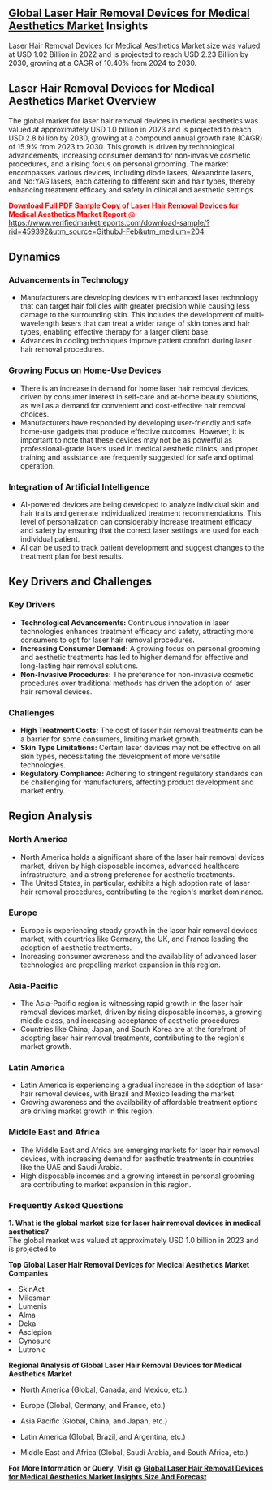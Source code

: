 <h2><a href="https://www.verifiedmarketreports.com/download-sample/?rid=459392&amp;utm_source=GithubJ&amp;utm_medium=204" target="_blank">Global Laser Hair Removal Devices for Medical Aesthetics Market</a> Insights</h2><p>Laser Hair Removal Devices for Medical Aesthetics Market size was valued at USD 1.02 Billion in 2022 and is projected to reach USD 2.23 Billion by 2030, growing at a CAGR of 10.40% from 2024 to 2030.</p><p> <h2>Laser Hair Removal Devices for Medical Aesthetics Market Overview</h2> <p>The global market for laser hair removal devices in medical aesthetics was valued at approximately USD 1.0 billion in 2023 and is projected to reach USD 2.8 billion by 2030, growing at a compound annual growth rate (CAGR) of 15.9% from 2023 to 2030. This growth is driven by technological advancements, increasing consumer demand for non-invasive cosmetic procedures, and a rising focus on personal grooming. The market encompasses various devices, including diode lasers, Alexandrite lasers, and Nd:YAG lasers, each catering to different skin and hair types, thereby enhancing treatment efficacy and safety in clinical and aesthetic settings. </p> <p><p><span class=""><span style="color: #ff0000;"><strong>Download Full PDF Sample Copy of Laser Hair Removal Devices for Medical Aesthetics Market Report</strong> @ </span><a href="https://www.verifiedmarketreports.com/download-sample/?rid=459392&amp;utm_source=GithubJ-Feb&amp;utm_medium=204" target="_blank">https://www.verifiedmarketreports.com/download-sample/?rid=459392&amp;utm_source=GithubJ-Feb&amp;utm_medium=204</a></span></p></p> <h2>Dynamics</h2> <h3>Advancements in Technology</h3> <ul> <li>Manufacturers are developing devices with enhanced laser technology that can target hair follicles with greater precision while causing less damage to the surrounding skin. This includes the development of multi-wavelength lasers that can treat a wider range of skin tones and hair types, enabling effective therapy for a larger client base. </li> <li>Advances in cooling techniques improve patient comfort during laser hair removal procedures. </li> </ul> <h3>Growing Focus on Home-Use Devices</h3> <ul> <li>There is an increase in demand for home laser hair removal devices, driven by consumer interest in self-care and at-home beauty solutions, as well as a demand for convenient and cost-effective hair removal choices. </li> <li>Manufacturers have responded by developing user-friendly and safe home-use gadgets that produce effective outcomes. However, it is important to note that these devices may not be as powerful as professional-grade lasers used in medical aesthetic clinics, and proper training and assistance are frequently suggested for safe and optimal operation. </li> </ul> <h3>Integration of Artificial Intelligence</h3> <ul> <li>AI-powered devices are being developed to analyze individual skin and hair traits and generate individualized treatment recommendations. This level of personalization can considerably increase treatment efficacy and safety by ensuring that the correct laser settings are used for each individual patient. </li> <li>AI can be used to track patient development and suggest changes to the treatment plan for best results. </li> </ul> <h2>Key Drivers and Challenges</h2> <h3>Key Drivers</h3> <ul> <li><strong>Technological Advancements:</strong> Continuous innovation in laser technologies enhances treatment efficacy and safety, attracting more consumers to opt for laser hair removal procedures. </li> <li><strong>Increasing Consumer Demand:</strong> A growing focus on personal grooming and aesthetic treatments has led to higher demand for effective and long-lasting hair removal solutions. </li> <li><strong>Non-Invasive Procedures:</strong> The preference for non-invasive cosmetic procedures over traditional methods has driven the adoption of laser hair removal devices. </li> </ul> <h3>Challenges</h3> <ul> <li><strong>High Treatment Costs:</strong> The cost of laser hair removal treatments can be a barrier for some consumers, limiting market growth. </li> <li><strong>Skin Type Limitations:</strong> Certain laser devices may not be effective on all skin types, necessitating the development of more versatile technologies. </li> <li><strong>Regulatory Compliance:</strong> Adhering to stringent regulatory standards can be challenging for manufacturers, affecting product development and market entry. </li> </ul> <h2>Region Analysis</h2> <h3>North America</h3> <ul> <li>North America holds a significant share of the laser hair removal devices market, driven by high disposable incomes, advanced healthcare infrastructure, and a strong preference for aesthetic treatments. </li> <li>The United States, in particular, exhibits a high adoption rate of laser hair removal procedures, contributing to the region's market dominance. </li> </ul> <h3>Europe</h3> <ul> <li>Europe is experiencing steady growth in the laser hair removal devices market, with countries like Germany, the UK, and France leading the adoption of aesthetic treatments. </li> <li>Increasing consumer awareness and the availability of advanced laser technologies are propelling market expansion in this region. </li> </ul> <h3>Asia-Pacific</h3> <ul> <li>The Asia-Pacific region is witnessing rapid growth in the laser hair removal devices market, driven by rising disposable incomes, a growing middle class, and increasing acceptance of aesthetic procedures. </li> <li>Countries like China, Japan, and South Korea are at the forefront of adopting laser hair removal treatments, contributing to the region's market growth. </li> </ul> <h3>Latin America</h3> <ul> <li>Latin America is experiencing a gradual increase in the adoption of laser hair removal devices, with Brazil and Mexico leading the market. </li> <li>Growing awareness and the availability of affordable treatment options are driving market growth in this region. </li> </ul> <h3>Middle East and Africa</h3> <ul> <li>The Middle East and Africa are emerging markets for laser hair removal devices, with increasing demand for aesthetic treatments in countries like the UAE and Saudi Arabia. </li> <li>High disposable incomes and a growing interest in personal grooming are contributing to market expansion in this region. </li> </ul> <h3>Frequently Asked Questions</h3> <p><strong>1. What is the global market size for laser hair removal devices in medical aesthetics?</strong><br> The global market was valued at approximately USD 1.0 billion in 2023 and is projected to</p><p><strong>Top Global Laser Hair Removal Devices for Medical Aesthetics Market Companies</strong></p><div data-test-id=""><p><li>SkinAct</li><li> Milesman</li><li> Lumenis</li><li> Alma</li><li> Deka</li><li> Asclepion</li><li> Cynosure</li><li> Lutronic</li></p><div><strong>Regional Analysis of&nbsp;Global Laser Hair Removal Devices for Medical Aesthetics Market</strong></div><ul><li dir="ltr"><p dir="ltr">North America&nbsp;(Global, Canada, and Mexico, etc.)</p></li><li dir="ltr"><p dir="ltr">Europe (Global, Germany, and France, etc.)</p></li><li dir="ltr"><p dir="ltr">Asia Pacific&nbsp;(Global, China, and Japan, etc.)</p></li><li dir="ltr"><p dir="ltr">Latin America&nbsp;(Global, Brazil, and Argentina, etc.)</p></li><li dir="ltr">Middle East and Africa&nbsp;(Global, Saudi Arabia, and South Africa, etc.)</li></ul><p><strong>For More Information or Query, Visit @&nbsp;</strong><strong><a href="https://www.verifiedmarketreports.com/product/laser-hair-removal-devices-for-medical-aesthetics-market/?utm_source=GithubJ&amp;utm_medium=204" target="_blank">Global Laser Hair Removal Devices for Medical Aesthetics Market Insights Size And Forecast</a></strong></p></div>
